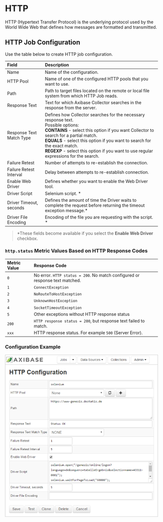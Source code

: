 # HTTP

HTTP (Hypertext Transfer Protocol) is the underlying protocol used by the World Wide Web that defines how messages are formatted and transmitted.

## HTTP Job Configuration

Use the table below to create HTTP job configuration.

| Field         | Description |
|:------------- |:-------------|
| Name     | Name of the configuration. |
| HTTP Pool |  Name of one of the configured HTTP pools that you want to use. |
| Path |   Path to target files located on the remote or local file system from which HTTP Job reads.  |
| Response Text |  Text for which Axibase Collector searches in the response from the server.   |
| Response Text Match Type |  Defines how Collector searches for the necessary response text. <br> Possible options: <br>  **CONTAINS** - select this option if you want Collector to search for a partial match. <br>  **EQUALS** - select this option if you want to search for the exact match. <br> **REGEXP** - select this option if you want to use regular expressions for the search. |
| Failure Retest |  Number of attempts to re-establish the connection.   |
| Failure Retest Interval |   Delay between attempts to re-establish connection.    |
| Enable Web Driver |  Defines whether you want to enable the Web Driver tool.  |
| Driver Script | Selenium script. *  |
| Driver Timeout, seconds |  Defines the amount of time the Driver waits to complete the request before returning the timeout exception message.*  |
| Driver File Encoding |  Encoding of the file you are requesting with the script. * |

> *These fields become available if you select the **Enable Web Driver** checkbox.

### `http.status` Metric Values Based on HTTP Response Codes

| Metric Value | Response Code |
|:------------- |:-------------|
| `0` | No error. `HTTP status = 200`. No match configured or response text matched. |
| `1` | `ConnectException` |
| `2` | `NoRouteToHostException` |
| `3` | `UnknownHostException` |
| `4` | `SocketTimeoutException` |
| `5` | Other exceptions without HTTP response status |
| `200` | `HTTP response status = 200`, but response text failed to match. |
| `xxx` | HTTP response status. For example `500` (Server Error). |

### Configuration Example

![HTTP Configuration](./images/httpconfiguration.png)
